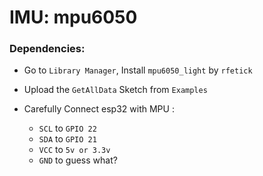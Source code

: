 # IMU: mpu6050 

### Dependencies:

- Go to `Library Manager`, Install `mpu6050_light` by `rfetick`

- Upload the `GetAllData` Sketch from `Examples`

- Carefully Connect esp32 with MPU :
    - `SCL` to `GPIO 22`
    - `SDA` to `GPIO 21`
    - `VCC` to `5v or 3.3v`
    - `GND` to guess what?

    